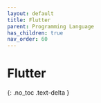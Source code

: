 ```yaml
---
layout: default
title: Flutter
parent: Programming Language
has_children: true
nav_order: 60
---
```


# Flutter

{: .no_toc .text-delta }